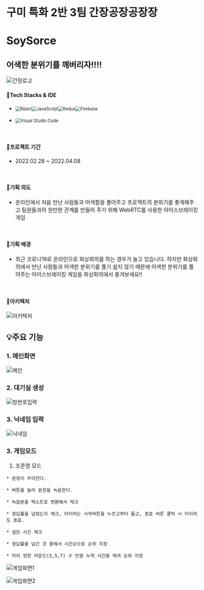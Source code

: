 # 구미 특화 2반 3팀 간장공장공장장

# SoySorce
## 어색한 분위기를 깨버리자!!!!

![간장로고](/uploads/d60d58d5412f365d3cdf31435ccc1973/간장로고.PNG)

#### 💫Tech Stacks & IDE ####

- <img src="https://img.shields.io/badge/react-%2320232a.svg?style=for-the-badge&logo=react&logoColor=%2361DAFB" alt="React" style="zoom:80%;" /><img src="https://img.shields.io/badge/javascript-%23323330.svg?style=for-the-badge&logo=javascript&logoColor=%23F7DF1E" alt="JavaScript" style="zoom:80%;" /><img src="https://img.shields.io/badge/redux-yellow?style=for-the-badge&logo=redux&logoColor=%2361DAFB" alt="Redux" style="zoom:80%;" /><img src="https://img.shields.io/badge/firebase-black?style=for-the-badge&logo=firebase&logoColor=yellow" alt="Firebase" style="zoom:80%;" />

- <img src="https://img.shields.io/badge/Visual%20Studio%20Code-0078d7.svg?style=for-the-badge&logo=visual-studio-code&logoColor=white" alt="Visual Studio Code" style="zoom:80%;" />  

<br/>

#### 📅프로젝트 기간 ####

- 2022.02.28 ~ 2022.04.08

<br/>


#### 🌟기획 의도 ####
- 온라인에서 처음 만난 사람들과 어색함을 풀어주고 프로젝트의 분위기를 좋게해주고 팀원들과의 원만한 관계를 만들어 주기 위해 WebRTC를 사용한 아이스브레이킹 게임

<br/>

#### 🌟기획 배경 ####
- 최근 코로나19로 온라인으로 화상회의를 하는 경우가 늘고 있습니다. 하지만 화상회의에서 만난 사람들과 어색한 분위기를 풀기 쉽지 않기 때문에 어색한 분위기를 풀어주는 아이스브레이킹 게임을 화상회의에서 즐겨보세요!!

<br/>

#### 🌟아키텍처 ####
![아키텍처](/uploads/f6daa0ae9778c75493b027b200bce3f1/아키텍처.PNG)

## 💡주요 기능

### 1. 메인화면
![메인](/uploads/0bf0b7c8274f46e0e8e104ae10f456d1/메인.PNG)
### 2. 대기실 생성
![방번호입력](/uploads/6f8b75c6d9972b50c0718e2c06a409a1/방번호입력.PNG)

### 3. 닉네임 입력
![닉네임](/uploads/130d5a23e054d3164c38856871afead7/닉네임.PNG)


### 3. 게임모드

  1. 조준영 모드

    * 문장이 주어진다.

    * 버튼을 눌러 문장을 녹음한다.

    * 녹음본을 텍스트로 변환해서 체크

    * 정답률을 넘었는지 체크, 타이머는 시작버튼을 누르고부터 돌고, 종료 버튼 클릭 시 타이머도 종료.

    * 걸린 시간 체크

    * 정답률을 넘긴 것 중에서 시간순으로 순위 지정

    * 미리 정한 라운드(3,5,7) 수 만큼 누적 시간을 매겨 순위 지정


![게임화면1](/uploads/afcb8f585acfaccac4cf3cac5f221f03/게임화면1.PNG)

![게임화면2](/uploads/753d8fb9dd2a296362072b8237b7c14e/게임화면2.PNG)


